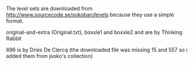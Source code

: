 The level sets are downloaded from http://www.sourcecode.se/sokoban/levels because they use a simple format.

original-and-extra (Original.txt), boxxle1 and boxxle2 and are by Thinking Rabbit

696 is by Dries De Clercq (the downloaded file was missing 15 and 557 so i added them from jsoko's collection)
